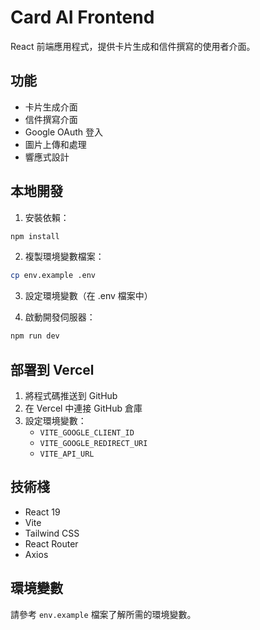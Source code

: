 # Card AI Frontend

React 前端應用程式，提供卡片生成和信件撰寫的使用者介面。

## 功能

- 卡片生成介面
- 信件撰寫介面
- Google OAuth 登入
- 圖片上傳和處理
- 響應式設計

## 本地開發

1. 安裝依賴：
```bash
npm install
```

2. 複製環境變數檔案：
```bash
cp env.example .env
```

3. 設定環境變數（在 .env 檔案中）

4. 啟動開發伺服器：
```bash
npm run dev
```

## 部署到 Vercel

1. 將程式碼推送到 GitHub
2. 在 Vercel 中連接 GitHub 倉庫
3. 設定環境變數：
   - `VITE_GOOGLE_CLIENT_ID`
   - `VITE_GOOGLE_REDIRECT_URI`
   - `VITE_API_URL`

## 技術棧

- React 19
- Vite
- Tailwind CSS
- React Router
- Axios

## 環境變數

請參考 `env.example` 檔案了解所需的環境變數。
